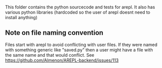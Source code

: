 This folder contains the python sourcecode and tests for arepl.
It also has various python libraries (hardcoded so the user of arepl doesnt need to install anything)

## Note on file naming convention
Files start with arepl to avoid conflicting with user files.
If they were named with something generic like "saved.py" then a user might have a file with the same name and that would conflict.
See https://github.com/Almenon/AREPL-backend/issues/113